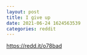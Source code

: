 ```yaml
--- 
layout: post 
title: I give up 
date: 2021-06-24 1624563539 
categories: reddit 
--- 
```

https://redd.it/o78bad